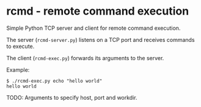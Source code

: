 # rcmd - remote command execution
Simple Python TCP server and client for remote command execution.

The server (`rcmd-server.py`) listens on a TCP port and receives commands to execute.

The client (`rcmd-exec.py`) forwards its arguments to the server.

Example:
```
$ ./rcmd-exec.py echo "hello world"
hello world
```

TODO: Arguments to specify host, port and workdir.
